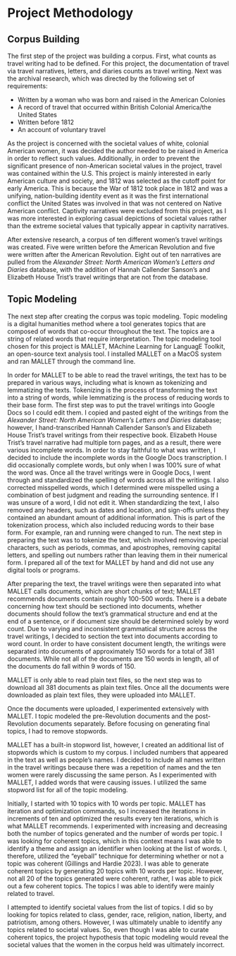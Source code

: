 # Project Methodology

## Corpus Building

The first step of the project was building a corpus. First, what counts as travel writing had to be defined. For this project, the documentation of travel via travel narratives, letters, and diaries counts as travel writing. Next was the archival research, which was directed by the following set of requirements:

- Written by a woman who was born and raised in the American Colonies
- A record of travel that occurred within British Colonial America/the United States
- Written before 1812
- An account of voluntary travel

As the project is concerned with the societal values of white, colonial American women, it was decided the author needed to be raised in America in order to reflect such values. Additionally, in order to prevent the significant presence of non-American societal values in the project, travel was contained within the U.S. This project is mainly interested in early American culture and society, and 1812 was selected as the cutoff point for early America. This is because the War of 1812 took place in 1812 and was a unifying, nation-building identity event as it was the first international conflict the United States was involved in that was not centered on Native American conflict. Captivity narratives were excluded from this project, as I was more interested in exploring casual depictions of societal values rather than the extreme societal values that typically appear in captivity narratives.

  After extensive research, a corpus of ten different women’s travel writings was created. Five were written before the American Revolution and five were written after the American Revolution. Eight out of ten narratives are pulled from the *Alexander Street: North American Women’s Letters and Diaries* database, with the addition of Hannah Callender Sanson’s and Elizabeth House Trist’s travel writings that are not from the database.

## Topic Modeling

The next step after creating the corpus was topic modeling. Topic modeling is a digital humanities method where a tool generates topics that are composed of words that co-occur throughout the text. The topics are a string of related words that require interpretation. The topic modeling tool chosen for this project is MALLET, MAchine Learning for LanguagE Toolkit, an open-source text analysis tool. I installed MALLET on a MacOS system and ran MALLET through the command line. 

In order for MALLET to be able to read the travel writings, the text has to be prepared in various ways, including what is known as tokenizing and lemmatizing the texts. Tokenizing is the process of transforming the text into a string of words, while lemmatizing is the process of reducing words to their base form. The first step was to put the travel writings into Google Docs so I could edit them. I copied and pasted eight of the writings from the *Alexander Street: North American Women’s Letters and Diaries* database; however, I hand-transcribed Hannah Callender Sanson’s and Elizabeth House Trist’s travel writings from their respective book. Elizabeth House Trist’s travel narrative had multiple torn pages, and as a result, there were various incomplete words. In order to stay faithful to what was written, I decided to include the incomplete words in the Google Docs transcription. I did occasionally complete words, but only when I was 100% sure of what the word was. Once all the travel writings were in Google Docs, I went through and standardized the spelling of words across all the writings. I also corrected misspelled words, which I determined were misspelled using a combination of best judgment and reading the surrounding sentence. If I was unsure of a word, I did not edit it. When standardizing the text, I also removed any headers, such as dates and location, and sign-offs unless they contained an abundant amount of additional information. This is part of the tokenization process, which also included reducing words to their base form. For example, ran and running were changed to run. The next step in preparing the text was to tokenize the text, which involved removing special characters, such as periods, commas, and apostrophes, removing capital letters, and spelling out numbers rather than leaving them in their numerical form. I prepared all of the text for MALLET by hand and did not use any digital tools or programs.

After preparing the text, the travel writings were then separated into what MALLET calls documents, which are short chunks of text; MALLET recommends documents contain roughly 100-500 words. There is a debate concerning how text should be sectioned into documents, whether documents should follow the text’s grammatical structure and end at the end of a sentence, or if document size should be determined solely by word count. Due to varying and inconsistent grammatical structure across the travel writings, I decided to section the text into documents according to word count. In order to have consistent document length, the writings were separated into documents of approximately 150 words for a total of 381 documents. While not all of the documents are 150 words in length, all of the documents do fall within 9 words of 150. 

MALLET is only able to read plain text files, so the next step was to download all 381 documents as plain text files. Once all the documents were downloaded as plain text files, they were uploaded into MALLET.

Once the documents were uploaded, I experimented extensively with MALLET. I topic modeled the pre-Revolution documents and the post-Revolution documents separately. Before focusing on generating final topics, I had to remove stopwords.

MALLET has a built-in stopword list, however, I created an additional list of stopwords which is custom to my corpus. I included numbers that appeared in the text as well as people’s names. I decided to include all names written in the travel writings because there was a repetition of names and the ten women were rarely discussing the same person. As I experimented with MALLET, I added words that were causing issues. I utilized the same stopword list for all of the topic modeling.

Initially, I started with 10 topics with 10 words per topic. MALLET has iteration and optimization commands, so I increased the iterations in increments of ten and optimized the results every ten iterations, which is what MALLET recommends. I experimented with increasing and decreasing both the number of topics generated and the number of words per topic. I was looking for coherent topics, which in this context means I was able to identify a theme and assign an identifier when looking at the list of words. I, therefore, utilized the “eyeball” technique for determining whether or not a topic was coherent (Gillings and Hardie 2023). I was able to generate coherent topics by generating 20 topics with 10 words per topic. However, not all 20 of the topics generated were coherent, rather, I was able to pick out a few coherent topics. The topics I was able to identify were mainly related to travel.

I attempted to identify societal values from the list of topics. I did so by looking for topics related to class, gender, race, religion, nation, liberty, and patriotism, among others. However, I was ultimately unable to identify any topics related to societal values. So, even though I was able to curate coherent topics, the project hypothesis that topic modeling would reveal the societal values that the women in the corpus held was ultimately incorrect.
